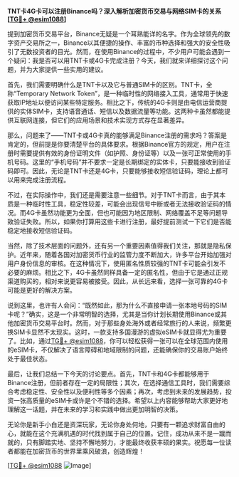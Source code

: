 **TNT卡4G卡可以注册Binance吗？深入解析加密货币交易与网络SIM卡的关系[[TG💪+ @esim1088](https://t.me/s/esim1088)]**

提到加密货币交易平台，Binance无疑是一个耳熟能详的名字。作为全球领先的数字资产交易所之一，Binance以其便捷的操作、丰富的币种选择和强大的安全性吸引了无数投资者的目光。然而，在使用Binance的过程中，不少用户可能会遇到一个疑问：我是否可以用TNT卡或4G卡完成注册？今天，我们就来详细探讨这个问题，并为大家提供一些实用的建议。

首先，我们需要明确什么是TNT卡以及它与普通SIM卡的区别。TNT卡，全称“Temporary Network Token”，是一种临时性的网络接入工具，通常用于快速获取IP地址以便访问某些特定服务。相比之下，传统的4G卡则是由电信运营商提供的实体SIM卡，支持语音通话、短信以及数据流量等功能。这两种卡虽然都能提供互联网连接，但它们的应用场景和技术实现方式存在显著差异。

那么，问题来了——TNT卡或4G卡真的能够满足Binance注册的需求吗？答案是肯定的，但前提是你要清楚平台的具体要求。根据Binance官方的规定，用户在注册时需要提供有效的身份证明文件（如护照、身份证等）以及一张可正常使用的手机号码。这里的“手机号码”并不要求一定是长期绑定的实体卡，只要能接收到验证码即可。因此，无论是TNT卡还是4G卡，只要能够接收短信验证码，理论上都可以用来完成注册流程。

不过，在实际操作中，我们还是需要注意一些细节。对于TNT卡而言，由于其本质是一种临时性工具，稳定性较差，可能会出现信号中断或者无法接收验证码的情况。而4G卡虽然功能更为全面，但也可能因为地区限制、网络覆盖不足等问题导致验证失败。所以，如果你打算用这些卡进行注册，最好提前测试一下它们是否能稳定地接收短信验证码。

当然，除了技术层面的问题外，还有另一个重要因素值得我们关注，那就是隐私保护。近年来，随着各国对加密货币行业的监管力度不断加大，许多平台开始加强对用户身份信息的审核。在这种情况下，使用匿名性质较强的TNT卡可能会引发不必要的麻烦。相比之下，4G卡虽然同样具备一定的匿名性，但由于它是通过正规渠道购买的，相对来说更容易被接受。因此，从长远来看，选择一张可靠的4G卡可能是更好的解决方案。

说到这里，也许有人会问：“既然如此，那为什么不直接申请一张本地号码的SIM卡呢？”确实，这是一个非常明智的选择，尤其是当你计划长期使用Binance或其他加密货币交易平台时。然而，对于那些身处海外或者经常旅行的人来说，频繁更换SIM卡显然不太现实。这时，一款支持多国漫游的虚拟eSIM卡就显得尤为重要了。比如，通过[TG💪+ @esim1088](https://t.me/s/esim1088)，你可以轻松获得一张可以在全球范围内使用的eSIM卡，不仅解决了语言障碍和地域限制的问题，还能确保你的交易账户始终处于最佳状态。

最后，让我们总结一下今天的讨论要点。首先，TNT卡和4G卡都能够用于Binance注册，但前者存在一定的局限性；其次，在选择通信工具时，我们需要综合考虑稳定性、安全性以及便利性等多个因素；再次，考虑到未来的发展趋势，投资一张高质量的eSIM卡或许是个不错的选择。希望以上内容能够帮助大家更好地理解这一话题，并在未来的学习和实践中做出更加明智的决策。

无论你是新手小白还是资深玩家，无论你身处何地，只要有一颗追求财富自由的心，就能在这个充满机遇的时代找到属于自己的位置。记住，成功从来不是一蹴而就的，只有脚踏实地、坚持不懈地努力，才能最终收获丰硕的果实。祝愿每一位读者都能在加密货币的世界里乘风破浪，创造辉煌！

[[TG💪+ @esim1088](https://t.me/s/esim1088) ![Image](https://i.postimg.cc/4NQfJmqS/Snipaste-2025-05-13-00-14-12.png)]